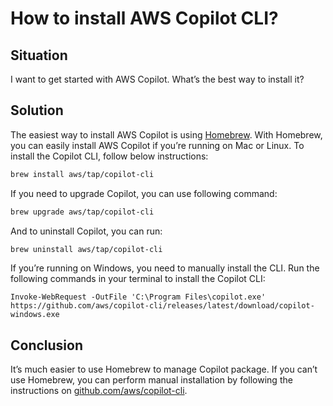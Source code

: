 # How to install AWS Copilot CLI?

## Situation

I want to get started with AWS Copilot. What’s the best way to install it?

## Solution

The easiest way to install AWS Copilot is using [Homebrew][1]. With Homebrew, you can easily install AWS Copilot if you’re running on Mac or Linux. To install the Copilot CLI, follow below instructions:

```bash
brew install aws/tap/copilot-cli
```

If you need to upgrade Copilot, you can use following command:

```bash
brew upgrade aws/tap/copilot-cli
```

And to uninstall Copilot, you can run:

```bash
brew uninstall aws/tap/copilot-cli
```

If you’re running on Windows, you need to manually install the CLI. Run the following commands in your terminal to install the Copilot CLI:

```
Invoke-WebRequest -OutFile 'C:\Program Files\copilot.exe' https://github.com/aws/copilot-cli/releases/latest/download/copilot-windows.exe
```

## Conclusion

It’s much easier to use Homebrew to manage Copilot package. If you can’t use Homebrew, you can perform manual installation by following the instructions on [github.com/aws/copilot-cli][2].

[1]: https://brew.sh/
[2]: https://github.com/aws/copilot-cli
